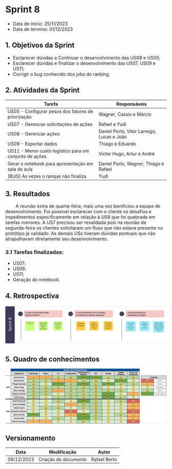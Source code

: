 # Sprint 8

- Data de início: 25/11/2023
- Data de término: 01/12/2023

## 1. Objetivos da Sprint

- Esclarecer dúvidas e Continuar o desenvolvimento das US08 e US05;
- Esclarecer dúvidas e finalizar o desenvolvimento das US07, US09 e US11;
- Corrigir o bug conhecido dos jobs do ranking.

## 2. Atividades da Sprint

| Tarefa | Responsáveis |
|---|---|
|US05 - Configurar pesos dos fatores de priorização| Wagner, Cassio e Márcio |
|US07 - Gerenciar solicitações de ações| Rafael e Yudi |
|US08 - Gerenciar ações| Daniel Porto, Vitor Lamego, Lucas e João|
|US09 - Exportar dados| Thiago e Eduardo |
|US11 - Menor custo logístico para um conjunto de ações| Victor Hugo, Artur e André|
|Gerar o notebook para apresentação em sala de aula| Daniel Porto, Wagner, Thiago e Rafael|
|[BUG] Às vezes o ranque não finaliza| Yudi |

## 3. Resultados

&emsp;&emsp; A reunião extra de quarta-feira, mais uma vez benificiou a equipe de desenvolvimento. Foi possível esclarecer com o cliente os desafios e impedimentos especificamente em relação à US8 que foi quebrada em tarefas menores. A US7 precisou ser revalidada pois na reunião de segunda-feira os clientes solicitaram um fluxo que não estava presente no protótipo já validado. As demais USs tiveram dúvidas pontuais que não atrapalhavam diretamente seu desenvolvimento.

### 3.1 Tarefas finalizadas:

- US07;
- US09;
- US11;
- Geração do notebook.


## 4. Retrospectiva

![Retrospectiva](../assets/retrospectivas/retrospectiva8.png)

## 5. Quadro de conhecimentos

![Conhecimentos](../assets/quadro-conhecimento/conhecimento8.png)

## Versionamento

| Data | Modificação | Autor |
|---|---|---|
|09/12/2023|Criação do documento| Rafael Berto |
